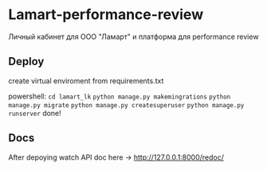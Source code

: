 # Lamart-performance-review
Личный кабинет для ООО "Ламарт" и платформа для performance review
## Deploy
create virtual enviroment from requirements.txt

powershell: 
`cd lamart_lk`
`python manage.py makemingrations`
`python manage.py migrate`
`python manage.py createsuperuser`
`python manage.py runserver`
done!

## Docs
After depoying watch API doc here -> http://127.0.0.1:8000/redoc/
